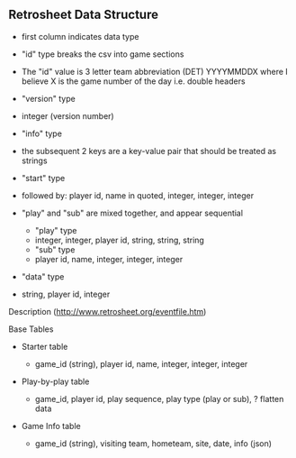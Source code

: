 Retrosheet Data Structure
-------------------------
- first column indicates data type

- "id" type breaks the csv into game sections
- The "id" value is 3 letter team abbreviation (DET) YYYYMMDDX where I believe X is the game number of the day i.e. double headers

- "version" type
- integer (version number)

- "info" type
- the subsequent 2 keys are a key-value pair that should be treated as strings

- "start" type
- followed by: player id, name in quoted, integer, integer, integer

- "play" and "sub" are mixed together, and appear sequential
  - "play" type
  - integer, integer, player id, string, string, string
  - "sub" type
  - player id, name, integer, integer, integer

- "data" type
- string, player id, integer

Description (http://www.retrosheet.org/eventfile.htm)

Base Tables
- Starter table
  - game_id (string), player id, name, integer, integer, integer

- Play-by-play table
  - game_id, player id, play sequence, play type (play or sub), ? flatten data 

- Game Info table
  - game_id (string), visiting team, hometeam, site, date, info (json) 
